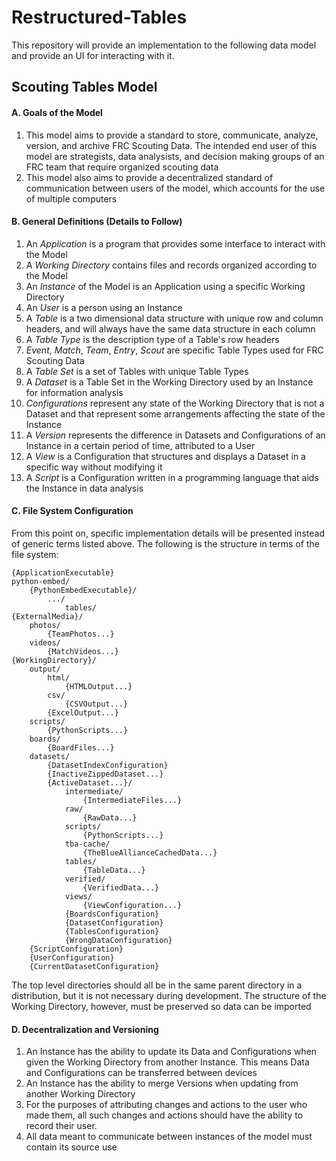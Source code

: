 # Restructured-Tables

This repository will provide an implementation to the following data model and provide an UI for interacting with it.

## Scouting Tables Model

#### A. Goals of the Model

1. This model aims to provide a standard to store, communicate, analyze, version, and archive FRC Scouting Data. The intended end user of this model are strategists, data analysists, and decision making groups of an FRC team that require organized scouting data
2. This model also aims to provide a decentralized standard of communication between users of the model, which accounts for the use of multiple computers

#### B. General Definitions (Details to Follow)

1. An *Application* is a program that provides some interface to interact with the Model 
2. A *Working Directory* contains files and records organized according to the Model
3. An *Instance* of the Model is an Application using a specific Working Directory
4. An *User* is a person using an Instance
5. A *Table* is a two dimensional data structure with unique row and column headers, and will always have the same data structure in each column
6. A *Table Type* is the description type of a Table's row headers
7. *Event*, *Match*, *Team*, *Entry*, *Scout* are specific Table Types used for FRC Scouting Data
8. A *Table Set* is a set of Tables with unique Table Types
9. A *Dataset* is a Table Set in the Working Directory used by an Instance for information analysis
10. *Configurations* represent any state of the Working Directory that is not a Dataset and that represent some arrangements affecting the state of the Instance
11. A *Version* represents the difference in Datasets and Configurations of an Instance in a certain period of time, attributed to a User
12. A *View* is a Configuration that structures and displays a Dataset in a specific way without modifying it
13. A *Script* is a Configuration written in a programming language that aids the Instance in data analysis

####  C. File System Configuration

From this point on, specific implementation details will be presented instead of generic terms listed above. The following is the structure in terms of the file system:

```text
{ApplicationExecutable}
python-embed/
	{PythonEmbedExecutable}/
		.../
			tables/
{ExternalMedia}/
	photos/
		{TeamPhotos...}
	videos/
		{MatchVideos...}
{WorkingDirectory}/
	output/
		html/
			{HTMLOutput...}
		csv/
			{CSVOutput...}
		{ExcelOutput...}
	scripts/
		{PythonScripts...}
	boards/
		{BoardFiles...}
	datasets/
		{DatasetIndexConfiguration}
		{InactiveZippedDataset...}
		{ActiveDataset...}/
			intermediate/
				{IntermediateFiles...}
			raw/
				{RawData...}
			scripts/
				{PythonScripts...}
			tba-cache/
				{TheBlueAllianceCachedData...}
			tables/
				{TableData...}
			verified/
				{VerifiedData...}
			views/
				{ViewConfiguration...}
			{BoardsConfiguration}
			{DatasetConfiguration}
			{TablesConfiguration}
			{WrongDataConfiguration}
	{ScriptConfiguration}
	{UserConfiguration}
	{CurrentDatasetConfiguration}
```

The top level directories should all be in the same parent directory in a distribution, but it is not necessary during development. The structure of the Working Directory, however, must be preserved so data can be imported

#### D. Decentralization and Versioning

1. An Instance has the ability to update its Data and Configurations when given the Working Directory from another Instance. This means Data and Configurations can be transferred between devices
2. An Instance has the ability to merge Versions when updating from another Working Directory
3. For the purposes of attributing changes and actions to the user who made them, all such changes and actions should have the ability to record their user.
4. All data meant to communicate between instances of the model must contain its source use

